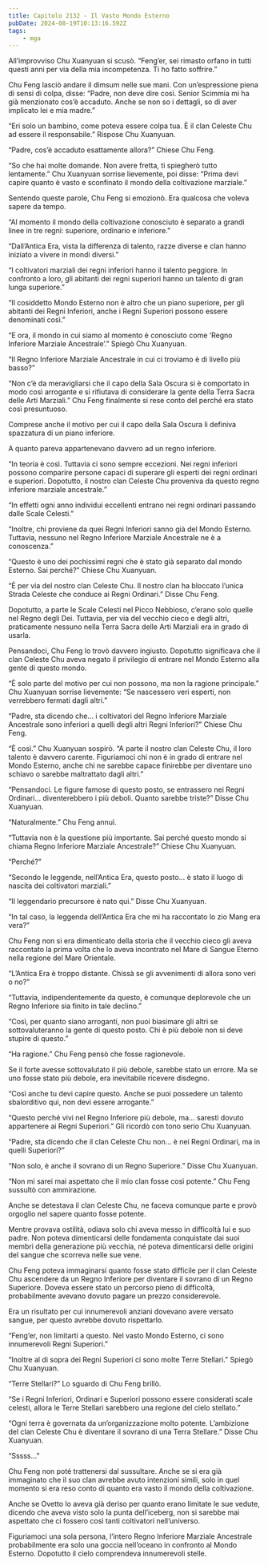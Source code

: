 ```yaml
---
title: Capitolo 2132 - Il Vasto Mondo Esterno
pubDate: 2024-08-19T10:13:16.592Z
tags:
    - mga
---
```





All’improvviso Chu Xuanyuan si scusò. “Feng’er, sei rimasto orfano in tutti questi anni per via della mia incompetenza. Ti ho fatto soffrire.”


Chu Feng lasciò andare il dimsum nelle sue mani. Con un’espressione piena di sensi di colpa, disse: “Padre, non deve dire così. Senior Scimmia mi ha già menzionato cos’è accaduto. Anche se non so i dettagli, so di aver implicato lei e mia madre.”


“Eri solo un bambino, come poteva essere colpa tua. È il clan Celeste Chu ad essere il responsabile.” Rispose Chu Xuanyuan.

“Padre, cos’è accaduto esattamente allora?” Chiese Chu Feng.

“So che hai molte domande. Non avere fretta, ti spiegherò tutto lentamente.” Chu Xuanyuan sorrise lievemente, poi disse: “Prima devi capire quanto è vasto e sconfinato il mondo della coltivazione marziale.”


Sentendo queste parole, Chu Feng si emozionò. Era qualcosa che voleva sapere da tempo.


“Al momento il mondo della coltivazione conosciuto è separato a grandi linee in tre regni: superiore, ordinario e inferiore.”


“Dall’Antica Era, vista la differenza di talento, razze diverse e clan hanno iniziato a vivere in mondi diversi.”


“I coltivatori marziali dei regni inferiori hanno il talento peggiore. In confronto a loro, gli abitanti dei regni superiori hanno un talento di gran lunga superiore.”


“Il cosiddetto Mondo Esterno non è altro che un piano superiore, per gli abitanti dei Regni Inferiori, anche i Regni Superiori possono essere denominati così.”


“E ora, il mondo in cui siamo al momento è conosciuto come ‘Regno Inferiore Marziale Ancestrale’.” Spiegò Chu Xuanyuan.


“Il Regno Inferiore Marziale Ancestrale in cui ci troviamo è di livello più basso?”


“Non c’è da meravigliarsi che il capo della Sala Oscura si è comportato in modo così arrogante e si rifiutava di considerare la gente della Terra Sacra delle Arti Marziali.” Chu Feng finalmente si rese conto del perché era stato così presuntuoso.

Comprese anche il motivo per cui il capo della Sala Oscura li definiva spazzatura di un piano inferiore.


A quanto pareva appartenevano davvero ad un regno inferiore.


“In teoria è così. Tuttavia ci sono sempre eccezioni. Nei regni inferiori possono comparire persone capaci di superare gli esperti dei regni ordinari e superiori. Dopotutto, il nostro clan Celeste Chu proveniva da questo regno inferiore marziale ancestrale.”


“In effetti ogni anno individui eccellenti entrano nei regni ordinari passando dalle Scale Celesti.”


“Inoltre, chi proviene da quei Regni Inferiori sanno già del Mondo Esterno. Tuttavia, nessuno nel Regno Inferiore Marziale Ancestrale ne è a conoscenza.”

“Questo è uno dei pochissimi regni che è stato già separato dal mondo Esterno. Sai perché?” Chiese Chu Xuanyuan.


“È per via del nostro clan Celeste Chu. Il nostro clan ha bloccato l’unica Strada Celeste che conduce ai Regni Ordinari.” Disse Chu Feng.


Dopotutto, a parte le Scale Celesti nel Picco Nebbioso, c’erano solo quelle nel Regno degli Dei. Tuttavia, per via del vecchio cieco e degli altri, praticamente nessuno nella Terra Sacra delle Arti Marziali era in grado di usarla.


Pensandoci, Chu Feng lo trovò davvero ingiusto. Dopotutto significava che il clan Celeste Chu aveva negato il privilegio di entrare nel Mondo Esterno alla gente di questo mondo.


“È solo parte del motivo per cui non possono, ma non la ragione principale.” Chu Xuanyuan sorrise lievemente: “Se nascessero veri esperti, non verrebbero fermati dagli altri.”


“Padre, sta dicendo che… i coltivatori del Regno Inferiore Marziale Ancestrale sono inferiori a quelli degli altri Regni Inferiori?” Chiese Chu Feng.


“È così.” Chu Xuanyuan sospirò. “A parte il nostro clan Celeste Chu, il loro talento è davvero carente. Figuriamoci chi non è in grado di entrare nel Mondo Esterno, anche chi ne sarebbe capace finirebbe per diventare uno schiavo o sarebbe maltrattato dagli altri.”


“Pensandoci. Le figure famose di questo posto, se entrassero nei Regni Ordinari… diventerebbero i più deboli. Quanto sarebbe triste?” Disse Chu Xuanyuan.

“Naturalmente.” Chu Feng annuì.


“Tuttavia non è la questione più importante. Sai perché questo mondo si chiama Regno Inferiore Marziale Ancestrale?” Chiese Chu Xuanyuan.


“Perché?”

“Secondo le leggende, nell’Antica Era, questo posto… è stato il luogo di nascita dei coltivatori marziali.”

“Il leggendario precursore è nato qui.” Disse Chu Xuanyuan.

“In tal caso, la leggenda dell’Antica Era che mi ha raccontato lo zio Mang era vera?”


Chu Feng non si era dimenticato della storia che il vecchio cieco gli aveva raccontato la prima volta che lo aveva incontrato nel Mare di Sangue Eterno nella regione del Mare Orientale.


“L’Antica Era è troppo distante. Chissà se gli avvenimenti di allora sono veri o no?”


“Tuttavia, indipendentemente da questo, è comunque deplorevole che un Regno Inferiore sia finito in tale declino.”

“Così, per quanto siano arroganti, non puoi biasimare gli altri se sottovaluteranno la gente di questo posto. Chi è più debole non si deve stupire di questo.”

“Ha ragione.” Chu Feng pensò che fosse ragionevole.


Se il forte avesse sottovalutato il più debole, sarebbe stato un errore. Ma se uno fosse stato più debole, era inevitabile ricevere disdegno.


“Così anche tu devi capire questo. Anche se puoi possedere un talento sbalorditivo qui, non devi essere arrogante.”


“Questo perché vivi nel Regno Inferiore più debole, ma… saresti dovuto appartenere ai Regni Superiori.” Gli ricordò con tono serio Chu Xuanyuan.

“Padre, sta dicendo che il clan Celeste Chu non… è nei Regni Ordinari, ma in quelli Superiori?”


“Non solo, è anche il sovrano di un Regno Superiore.” Disse Chu Xuanyuan.


“Non mi sarei mai aspettato che il mio clan fosse così potente.” Chu Feng sussultò con ammirazione.

Anche se detestava il clan Celeste Chu, ne faceva comunque parte e provò orgoglio nel sapere quanto fosse potente.


Mentre provava ostilità, odiava solo chi aveva messo in difficoltà lui e suo padre. Non poteva dimenticarsi delle fondamenta conquistate dai suoi membri della generazione più vecchia, né poteva dimenticarsi delle origini del sangue che scorreva nelle sue vene.


Chu Feng poteva immaginarsi quanto fosse stato difficile per il clan Celeste Chu ascendere da un Regno Inferiore per diventare il sovrano di un Regno Superiore. Doveva essere stato un percorso pieno di difficoltà, probabilmente avevano dovuto pagare un prezzo considerevole.


Era un risultato per cui innumerevoli anziani dovevano avere versato sangue, per questo avrebbe dovuto rispettarlo.


“Feng’er, non limitarti a questo. Nel vasto Mondo Esterno, ci sono innumerevoli Regni Superiori.”


“Inoltre al di sopra dei Regni Superiori ci sono molte Terre Stellari.” Spiegò Chu Xuanyuan.


“Terre Stellari?” Lo sguardo di Chu Feng brillò.

“Se i Regni Inferiori, Ordinari e Superiori possono essere considerati scale celesti, allora le Terre Stellari sarebbero una regione del cielo stellato.”


“Ogni terra è governata da un’organizzazione molto potente. L’ambizione del clan Celeste Chu è diventare il sovrano di una Terra Stellare.” Disse Chu Xuanyuan.


“Sssss…”


Chu Feng non poté trattenersi dal sussultare. Anche se si era già immaginato che il suo clan avrebbe avuto intenzioni simili, solo in quel momento si era reso conto di quanto era vasto il mondo della coltivazione.

Anche se Ovetto lo aveva già deriso per quanto erano limitate le sue vedute, dicendo che aveva visto solo la punta dell’iceberg, non si sarebbe mai aspettato che ci fossero così tanti coltivatori nell’universo.


Figuriamoci una sola persona, l’intero Regno Inferiore Marziale Ancestrale probabilmente era solo una goccia nell’oceano in confronto al Mondo Esterno. Dopotutto il cielo comprendeva innumerevoli stelle.

